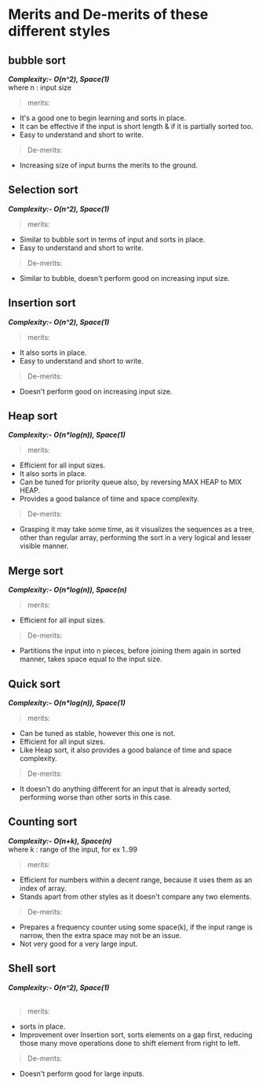 # Merits and De-merits of these different styles #

## bubble sort ##

___Complexity:- O(n^2), Space(1)___   
where n : input size <br />

> merits: 
* It's a good one to begin learning and sorts in place.
* It can be effective if the input is short length & if it is partially sorted too.
* Easy to understand and short to write.

> De-merits: 
* Increasing size of input burns the merits to the ground.


## Selection sort ##

___Complexity:- O(n^2), Space(1)___

> merits: 
* Similar to bubble sort in terms of input and sorts in place.
* Easy to understand and short to write.

> De-merits: 
* Similar to bubble, doesn't perform good on increasing input size.


## Insertion sort ##

___Complexity:- O(n^2), Space(1)___

> merits: 
* It also sorts in place.
* Easy to understand and short to write.

> De-merits: 
* Doesn't perform good on increasing input size.

## Heap sort ##

___Complexity:- O(n*log(n)), Space(1)___

> merits: 
* Efficient for all input sizes.
* It also sorts in place.
* Can be tuned for priority queue also, by reversing MAX HEAP to MIX HEAP.
* Provides a good balance of time and space complexity.

> De-merits: 
* Grasping it may take some time, as it visualizes the sequences as a tree, other than regular array, performing the sort in a very logical and lesser visible manner.


## Merge sort ##

___Complexity:- O(n*log(n)), Space(n)___

> merits: 
* Efficient for all input sizes.

> De-merits: 
* Partitions the input into n pieces, before joining them again in sorted manner, takes space equal to the input size.


## Quick sort ##

___Complexity:- O(n*log(n)), Space(1)___

> merits: 
* Can be tuned as stable, however this one is not.
* Efficient for all input sizes.
* Like Heap sort, it also provides a good balance of time and space complexity.

> De-merits: 
* It doesn't do anything different for an input that is already sorted, performing worse than other sorts in this case.


## Counting sort ##

___Complexity:- O(n+k), Space(n)___   
where k : range of the input, for ex 1..99 <br />

> merits: 
* Efficient for numbers within a decent range, because it uses them as an index of array.
* Stands apart from other styles as it doesn't compare any two elements.

> De-merits: 
* Prepares a frequency counter using some space(k), if the input range is narrow, then the extra space may not be an issue.
* Not very good for a very large input.


## Shell sort ##

___Complexity:- O(n^2), Space(1)___   
<br />

> merits: 
* sorts in place.
* Improvement over Insertion sort, sorts elements on a gap first, reducing those many move operations done to shift element from right to left.

> De-merits: 
* Doesn't perform good for large inputs.